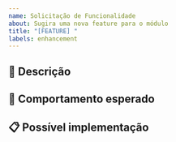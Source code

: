 ```yaml
---
name: Solicitação de Funcionalidade
about: Sugira uma nova feature para o módulo
title: "[FEATURE] "
labels: enhancement
---
```


## 🚀 Descrição

<!-- Explique qual problema essa funcionalidade resolve -->

## 🎯 Comportamento esperado

<!-- O que você gostaria que acontecesse -->

## 📋 Possível implementação

<!-- Ideias de como implementar -->
